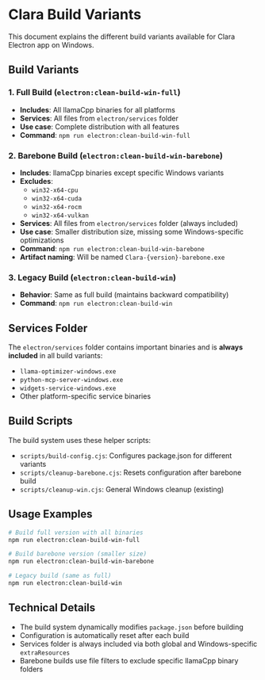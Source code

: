 # Clara Build Variants

This document explains the different build variants available for Clara Electron app on Windows.

## Build Variants

### 1. Full Build (`electron:clean-build-win-full`)
- **Includes**: All llamaCpp binaries for all platforms
- **Services**: All files from `electron/services` folder
- **Use case**: Complete distribution with all features
- **Command**: `npm run electron:clean-build-win-full`

### 2. Barebone Build (`electron:clean-build-win-barebone`)
- **Includes**: llamaCpp binaries except specific Windows variants
- **Excludes**: 
  - `win32-x64-cpu`
  - `win32-x64-cuda` 
  - `win32-x64-rocm`
  - `win32-x64-vulkan`
- **Services**: All files from `electron/services` folder (always included)
- **Use case**: Smaller distribution size, missing some Windows-specific optimizations
- **Command**: `npm run electron:clean-build-win-barebone`
- **Artifact naming**: Will be named `Clara-{version}-barebone.exe`

### 3. Legacy Build (`electron:clean-build-win`)
- **Behavior**: Same as full build (maintains backward compatibility)
- **Command**: `npm run electron:clean-build-win`

## Services Folder

The `electron/services` folder contains important binaries and is **always included** in all build variants:

- `llama-optimizer-windows.exe`
- `python-mcp-server-windows.exe`
- `widgets-service-windows.exe`
- Other platform-specific service binaries

## Build Scripts

The build system uses these helper scripts:

- `scripts/build-config.cjs`: Configures package.json for different variants
- `scripts/cleanup-barebone.cjs`: Resets configuration after barebone build
- `scripts/cleanup-win.cjs`: General Windows cleanup (existing)

## Usage Examples

```bash
# Build full version with all binaries
npm run electron:clean-build-win-full

# Build barebone version (smaller size)
npm run electron:clean-build-win-barebone

# Legacy build (same as full)
npm run electron:clean-build-win
```

## Technical Details

- The build system dynamically modifies `package.json` before building
- Configuration is automatically reset after each build
- Services folder is always included via both global and Windows-specific `extraResources`
- Barebone builds use file filters to exclude specific llamaCpp binary folders
